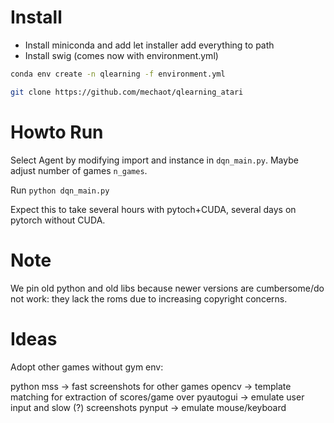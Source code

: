 # Install


* Install miniconda and add let installer add everything to path
* Install swig (comes now with environment.yml)


```bash
conda env create -n qlearning -f environment.yml

git clone https://github.com/mechaot/qlearning_atari
```


# Howto Run

Select Agent by modifying import and instance in `dqn_main.py`. Maybe adjust number of games `n_games`.

Run `python dqn_main.py`

Expect this to take several hours with pytoch+CUDA, several days on pytorch without CUDA.

# Note

We pin old python and old libs because newer versions are cumbersome/do not work: they lack the roms due to increasing copyright concerns.


# Ideas

Adopt other games without gym env:

python mss -> fast screenshots for other games
opencv -> template matching for extraction of scores/game over
pyautogui -> emulate user input and slow (?) screenshots
pynput -> emulate mouse/keyboard